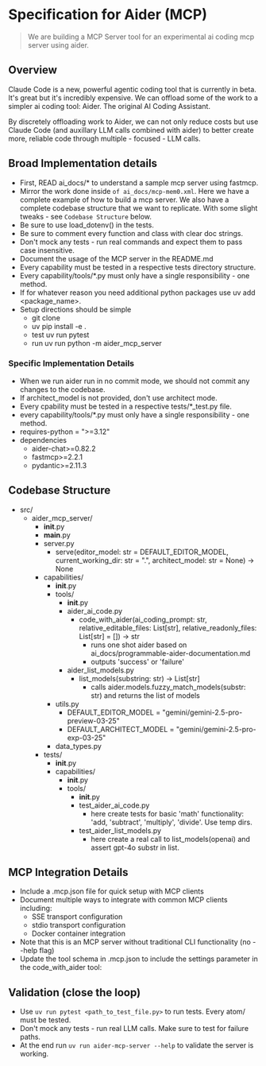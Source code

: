 # Specification for Aider (MCP)
> We are building a MCP Server tool for an experimental ai coding mcp server using aider.

## Overview

Claude Code is a new, powerful agentic coding tool that is currently in beta. It's great but it's incredibly expensive. We can offload some of the work to a simpler ai coding tool: Aider. The original AI Coding Assistant.

By discretely offloading work to Aider, we can not only reduce costs but use Claude Code (and auxillary LLM calls combined with aider) to better create more, reliable code through multiple - focused - LLM calls.

## Broad Implementation details

- First, READ ai_docs/* to understand a sample mcp server using fastmcp.
- Mirror the work done inside `of ai_docs/mcp-mem0.xml`. Here we have a complete example of how to build a mcp server. We also have a complete codebase structure that we want to replicate. With some slight tweaks - see `Codebase Structure` below.
- Be sure to use load_dotenv() in the tests.
- Be sure to comment every function and class with clear doc strings.
- Don't mock any tests - run real commands and expect them to pass case insensitive.
- Document the usage of the MCP server in the README.md
- Every capability must be tested in a respective tests directory structure.
- Every capability/tools/*.py must only have a single responsibility - one method.
- If for whatever reason you need additional python packages use uv add <package_name>.
- Setup directions should be simple
  - git clone
  - uv pip install -e .
  - test uv run pytest
  - run uv run python -m aider_mcp_server

### Specific Implementation Details

- When we run aider run in no commit mode, we should not commit any changes to the codebase.
- If architect_model is not provided, don't use architect mode.
- Every cpability must be tested in a respective tests/*_test.py file.
- every capability/tools/*.py must only have a single responsibility - one method.
- requires-python = ">=3.12"
- dependencies
  - aider-chat>=0.82.2
  - fastmcp>=2.2.1
  - pydantic>=2.11.3

## Codebase Structure

- src/
  - aider_mcp_server/
    - __init__.py
    - __main__.py
    - server.py
      - serve(editor_model: str = DEFAULT_EDITOR_MODEL, current_working_dir: str = ".", architect_model: str = None) -> None
    - capabilities/
      - __init__.py
      - tools/
        - __init__.py
        - aider_ai_code.py
          - code_with_aider(ai_coding_prompt: str, relative_editable_files: List[str], relative_readonly_files: List[str] = []) -> str
            - runs one shot aider based on ai_docs/programmable-aider-documentation.md
            - outputs 'success' or 'failure'
        - aider_list_models.py
          - list_models(substring: str) -> List[str]
            - calls aider.models.fuzzy_match_models(substr: str) and returns the list of models
      - utils.py
        - DEFAULT_EDITOR_MODEL = "gemini/gemini-2.5-pro-preview-03-25"
        - DEFAULT_ARCHITECT_MODEL = "gemini/gemini-2.5-pro-exp-03-25"
      - data_types.py
    - tests/
      - __init__.py
      - capabilities/
        - __init__.py
        - tools/
          - __init__.py
          - test_aider_ai_code.py
            - here create tests for basic 'math' functionality: 'add, 'subtract', 'multiply', 'divide'. Use temp dirs.
          - test_aider_list_models.py
            - here create a real call to list_models(openai) and assert gpt-4o substr in list.

## MCP Integration Details

- Include a .mcp.json file for quick setup with MCP clients
- Document multiple ways to integrate with common MCP clients including:
  - SSE transport configuration
  - stdio transport configuration
  - Docker container integration
- Note that this is an MCP server without traditional CLI functionality (no --help flag)
- Update the tool schema in .mcp.json to include the settings parameter in the code_with_aider tool:

## Validation (close the loop)

- Use `uv run pytest <path_to_test_file.py>` to run tests. Every atom/ must be tested.
- Don't mock any tests - run real LLM calls. Make sure to test for failure paths.
- At the end run `uv run aider-mcp-server --help` to validate the server is working.